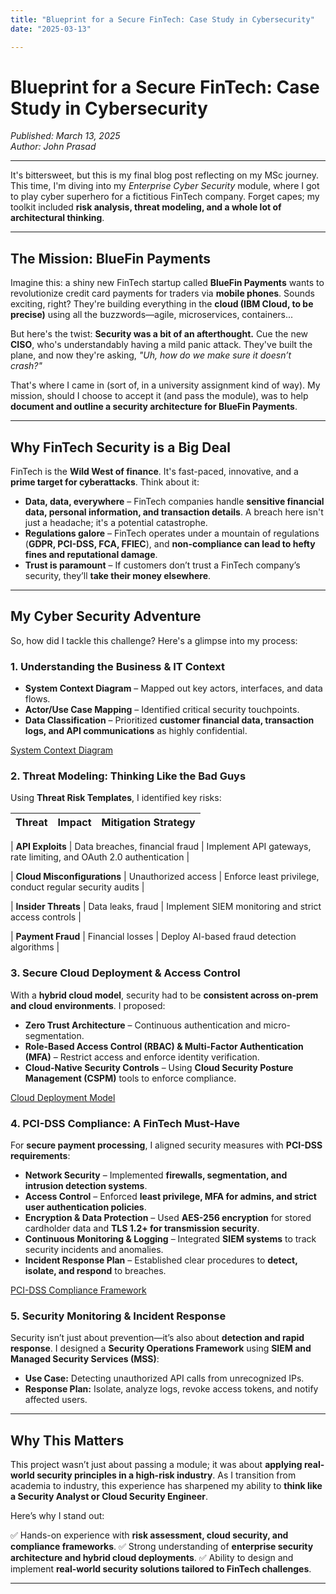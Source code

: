 ```yaml
---
title: "Blueprint for a Secure FinTech: Case Study in Cybersecurity"
date: "2025-03-13"

---
```


# Blueprint for a Secure FinTech: Case Study in Cybersecurity
*Published: March 13, 2025*  
*Author: John Prasad*

---

It's bittersweet, but this is my final blog post reflecting on my MSc journey. This time, I'm diving into my *Enterprise Cyber Security* module, where I got to play cyber superhero for a fictitious FinTech company. Forget capes; my toolkit included **risk analysis, threat modeling, and a whole lot of architectural thinking**.

---

## The Mission: BlueFin Payments

Imagine this: a shiny new FinTech startup called **BlueFin Payments** wants to revolutionize credit card payments for traders via **mobile phones**. Sounds exciting, right? They're building everything in the **cloud (IBM Cloud, to be precise)** using all the buzzwords—agile, microservices, containers...

But here's the twist: **Security was a bit of an afterthought.** Cue the new **CISO**, who's understandably having a mild panic attack. They've built the plane, and now they're asking, *"Uh, how do we make sure it doesn’t crash?"*

That's where I came in (sort of, in a university assignment kind of way). My mission, should I choose to accept it (and pass the module), was to help **document and outline a security architecture for BlueFin Payments**.

---

## Why FinTech Security is a Big Deal

FinTech is the **Wild West of finance**. It's fast-paced, innovative, and a **prime target for cyberattacks**. Think about it:

- **Data, data, everywhere** – FinTech companies handle **sensitive financial data, personal information, and transaction details**. A breach here isn't just a headache; it's a potential catastrophe.
- **Regulations galore** – FinTech operates under a mountain of regulations (**GDPR, PCI-DSS, FCA, FFIEC**), and **non-compliance can lead to hefty fines and reputational damage**.
- **Trust is paramount** – If customers don’t trust a FinTech company’s security, they’ll **take their money elsewhere**.

---

## My Cyber Security Adventure

So, how did I tackle this challenge? Here's a glimpse into my process:

### **1. Understanding the Business & IT Context**

- **System Context Diagram** – Mapped out key actors, interfaces, and data flows.
- **Actor/Use Case Mapping** – Identified critical security touchpoints.
- **Data Classification** – Prioritized **customer financial data, transaction logs, and API communications** as highly confidential.

[System Context Diagram](/assets/images/ECS/Context.png)

### **2. Threat Modeling: Thinking Like the Bad Guys**

Using **Threat Risk Templates**, I identified key risks:

| **Threat**               | **Impact**                | **Mitigation Strategy**                                      |
|--------------------------|--------------------------|-------------------------------------------------------------|

| **API Exploits**         | Data breaches, financial fraud | Implement API gateways, rate limiting, and OAuth 2.0 authentication |

| **Cloud Misconfigurations** | Unauthorized access      | Enforce least privilege, conduct regular security audits   |

| **Insider Threats**      | Data leaks, fraud        | Implement SIEM monitoring and strict access controls       |

| **Payment Fraud**        | Financial losses         | Deploy AI-based fraud detection algorithms                 |



### **3. Secure Cloud Deployment & Access Control**

With a **hybrid cloud model**, security had to be **consistent across on-prem and cloud environments**. I proposed:

- **Zero Trust Architecture** – Continuous authentication and micro-segmentation.
- **Role-Based Access Control (RBAC) & Multi-Factor Authentication (MFA)** – Restrict access and enforce identity verification.
- **Cloud-Native Security Controls** – Using **Cloud Security Posture Management (CSPM)** tools to enforce compliance.

[Cloud Deployment Model](/assets/images/ECS/Cloud.png)

### **4. PCI-DSS Compliance: A FinTech Must-Have**

For **secure payment processing**, I aligned security measures with **PCI-DSS requirements**:

- **Network Security** – Implemented **firewalls, segmentation, and intrusion detection systems**.
- **Access Control** – Enforced **least privilege, MFA for admins, and strict user authentication policies**.
- **Encryption & Data Protection** – Used **AES-256 encryption** for stored cardholder data and **TLS 1.2+ for transmission security**.
- **Continuous Monitoring & Logging** – Integrated **SIEM systems** to track security incidents and anomalies.
- **Incident Response Plan** – Established clear procedures to **detect, isolate, and respond** to breaches.

[PCI-DSS Compliance Framework](/assets/images/ECS/PCI%20DSS.jpg)

### **5. Security Monitoring & Incident Response**

Security isn’t just about prevention—it’s also about **detection and rapid response**. I designed a **Security Operations Framework** using **SIEM and Managed Security Services (MSS)**:

- **Use Case:** Detecting unauthorized API calls from unrecognized IPs.
- **Response Plan:** Isolate, analyze logs, revoke access tokens, and notify affected users.

---

## Why This Matters

This project wasn’t just about passing a module; it was about **applying real-world security principles in a high-risk industry**. As I transition from academia to industry, this experience has sharpened my ability to **think like a Security Analyst or Cloud Security Engineer**.

Here’s why I stand out:

✅ Hands-on experience with **risk assessment, cloud security, and compliance frameworks**.
✅ Strong understanding of **enterprise security architecture and hybrid cloud deployments**.
✅ Ability to design and implement **real-world security solutions tailored to FinTech challenges**.

---